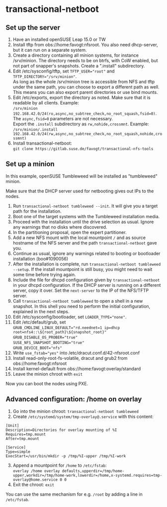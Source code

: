 transactional-netboot
=====================

Set up the server
-----------------

1. Have an installed openSUSE Leap 15.0 or TW
2. Install tftp from obs://home:favogt:nfsroot. You also need dhcp-server, but it can run on a separate system.
3. Create a directory containing all minion systems, for instance /srv/minion. The directory needs to be on btrfs, with CoW enabled, but not part of snapper's snapshots. Create a ".install" subdirectory.
4. Edit /etc/sysconfig/tftp, set `TFTP_USER="root"` and `TFTP_DIRECTORY="/srv/minion"`.  
  As long as the whole /srv/minion tree is accessible from NFS and tftp under the same path, you can choose to export a different path as well. This means you can also export parent directories or use bind mounts.
5. Edit /etc/exports, export the directory as noted. Make sure that it is readable by all clients. Example:  
`/srv/minion 192.168.42.0/24(ro,async,no_subtree_check,no_root_squash,fsid=0)`. The `async,fsid=0` parameters are not necessary.  
Export the `.install` subdirectory as `rw,nohide,crossmnt`. Example:  
`/srv/minion/.install 192.168.42.0/24(rw,async,no_subtree_check,no_root_squash,nohide,crossmnt)`
6. Install transactional-netboot:  
`git clone https://gitlab.suse.de/favogt/transactional-nfs-tools`

Set up a minion
---------------

In this example, openSUSE Tumbleweed will be installed as "tumbleweed" minion.

Make sure that the DHCP server used for netbooting gives out IPs to the nodes.

1. Run `transactional-netboot tumbleweed --init`. It will give you a target path for the installation.
2. Boot one of the target systems with the Tumbleweed installation media.  
3. Proceed with the installation until the drive selection as usual. Ignore any warnings that no disks where discovered.
4. In the partitioning proposal, open the expert partitioner.
5. Add a new NFS mount with the local mountpoint `/` and as source hostname of the NFS server and the path `transactional-netboot` gave you.
6. Continue as usual, ignore any warnings related to booting or bootloader installation (boo#1090056)
7. After the installation is complete, run `transactional-netboot tumbleweed --setup`. If the install mountpoint is still busy, you might need to wait some time before trying again.
8. Include the file for dhcpd configuration given by `transactional-netboot` in your dhcpd configuration. If the DHCP server is running on a different server, copy it over. Set the `next-server` to the IP of the NFS/TFTP server.
9. Call `transactional-netboot tumbleweed` to open a shell in a new snapshot. In this shell you need to perform the initial configuration, explained in the next steps.
10. Edit /etc/sysconfig/bootloader, set `LOADER_TYPE="none"`.
11. Edit /etc/default/grub, set  
`GRUB_CMDLINE_LINUX_DEFAULT="rd.neednet=1 ip=dhcp root=nfs4::\${root_path}\${snapshot_root}"`
`GRUB_DISABLE_OS_PROBER="true"`  
`SUSE_NFS_SNAPSHOT_BOOTING="true"`  
`GRUB_DEVICE_BOOT="nfs"`  
12. Write `use_fstab="yes"` into /etc/dracut.conf.d/42-nfsroot.conf
13. Install read-only-root-fs-volatile, dracut and grub2 from obs://home:favogt:nfsroot
14. Install kernel-default from obs://home:favogt:overlay/standard
15. Leave the minion chroot with `exit`

Now you can boot the nodes using PXE.

Advanced configuration: /home on overlay
----------------------------------------

1. Go into the minion chroot: `transactional-netboot tumbleweed`
2. Create `/etc/systemd/system/tmp-overlay@.service` with this content:

```
[Unit]  
Description=Directories for overlay mounting of %I
Requires=tmp.mount
After=tmp.mount

[Service]
Type=simple
ExecStart=/usr/bin/mkdir -p /tmp/%I-upper /tmp/%I-work
```

3. Append a mountpoint for `/home` to `/etc/fstab`:  
`overlay /home overlay defaults,upperdir=/tmp/home-upper,workdir=/tmp/home-work,lowerdir=/home,x-systemd.requires=tmp-overlay@home.service 0 0`
4. Exit the chroot: `exit`

You can use the same mechanism for e.g. `/root` by adding a line in `/etc/fstab`.

